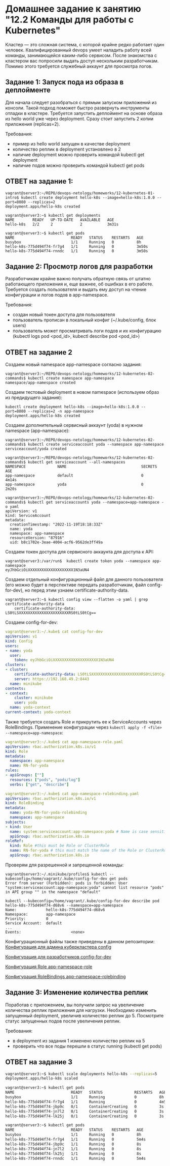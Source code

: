 # Домашнее задание к занятию "12.2 Команды для работы с Kubernetes"
Кластер — это сложная система, с которой крайне редко работает один человек. Квалифицированный devops умеет наладить работу всей команды, занимающейся каким-либо сервисом.
После знакомства с кластером вас попросили выдать доступ нескольким разработчикам. Помимо этого требуется служебный аккаунт для просмотра логов.

## Задание 1: Запуск пода из образа в деплойменте
Для начала следует разобраться с прямым запуском приложений из консоли. Такой подход поможет быстро развернуть инструменты отладки в кластере. Требуется запустить деплоймент на основе образа из hello world уже через deployment. Сразу стоит запустить 2 копии приложения (replicas=2). 

Требования:
 * пример из hello world запущен в качестве deployment
 * количество реплик в deployment установлено в 2
 * наличие deployment можно проверить командой kubectl get deployment
 * наличие подов можно проверить командой kubectl get pods

## ОТВЕТ на задание 1:

```
vagrant@server3:~/REPO/devops-netology/homeworks/12-kubernetes-01-intro$ kubectl create deployment hello-k8s --image=hello-k8s:1.0.0 --port=8080 --replicas=2
deployment.apps/hello-k8s created

vagrant@server3:~$ kubectl get deployments
NAME        READY   UP-TO-DATE   AVAILABLE   AGE
hello-k8s   2/2     2            2           3m31s

vagrant@server3:~$ kubectl get pods
NAME                         READY   STATUS    RESTARTS   AGE
busybox                      1/1     Running   0          8h
hello-k8s-775d494f74-fr7g4   1/1     Running   0          3m50s
hello-k8s-775d494f74-rnndc   1/1     Running   0          3m50s

```

## Задание 2: Просмотр логов для разработки
Разработчикам крайне важно получать обратную связь от штатно работающего приложения и, еще важнее, об ошибках в его работе. 
Требуется создать пользователя и выдать ему доступ на чтение конфигурации и логов подов в app-namespace.

Требования: 
 * создан новый токен доступа для пользователя
 * пользователь прописан в локальный конфиг (~/.kube/config, блок users)
 * пользователь может просматривать логи подов и их конфигурацию (kubectl logs pod <pod_id>, kubectl describe pod <pod_id>)

## ОТВЕТ на задание 2

Создаем новый namespace app-namespace согласно задания:
```
vagrant@server3:~/REPO/devops-netology/homeworks/12-kubernetes-02-commands$ kubectl create namespace app-namespace
namespace/app-namespace created
```
Создаем тестовый deployment в новом namespace (используем образ из предидущего задания):
```
kubectl create deployment hello-k8s --image=hello-k8s:1.0.0 --port=8080 --replicas=2 -n app-namespace
deployment.apps/hello-k8s created
```

Создаем дополнительный сервисный аккаунт (yoda) в нужном namespace (app-namespace):
```
vagrant@server3:~/REPO/devops-netology/homeworks/12-kubernetes-02-commands$ kubectl create serviceaccount yoda --namespace app-namespace serviceaccount/yoda created

vagrant@server3:~/REPO/devops-netology/homeworks/12-kubernetes-02-commands$ kubectl get serviceaccount --all-namespaces
NAMESPACE              NAME                                 SECRETS   AGE
app-namespace          default                              0         4m14s
app-namespace          yoda                                 0         2m20s

vagrant@server3:~/REPO/devops-netology/homeworks/12-kubernetes-02-commands$ kubectl get serviceaccounts yoda --namespace=app-namespace -o yaml
apiVersion: v1
kind: ServiceAccount
metadata:
  creationTimestamp: "2022-11-19T18:18:33Z"
  name: yoda
  namespace: app-namespace
  resourceVersion: "87916"
  uid: b8c1702e-3eae-4004-acf6-9562de3ff49a
```

Создаем токен доступа для сервисного аккаунта для доступа к API:
```
vagrant@server3:/var/run$  kubectl create token yoda --namespace app-namespace
eyJhbGciOiXXXXXXXXXXXXXXXXXXXX1N3aUN4
```

Создаем отдельный конфигурационный файл для данного пользователя (его можно будет в перспективе передать разработчикам, файл config-for-dev), но перед этим узнаем certificate-authority-data.

```
vagrant@server3:~$ kubectl config view --flatten -o yaml | grep  certificate-authority-data
    certificate-authority-data: LS0tLSXXXXXXXXXXXXXXXXXXXXXXRS0tLS0tCg==
```

Создаем config-for-dev:
```yaml
vagrant@server3:~/.kube$ cat config-for-dev
apiVersion: v1
kind: Config
users:
- name: yoda
  user:
    token: eyJhbGciOiXXXXXXXXXXXXXXXXXXXX1N3aUN4
clusters:
- cluster:
    certificate-authority-data: LS0tLSXXXXXXXXXXXXXXXXXXXXXXRS0tLS0tCg==
    server: https://192.168.49.2:8443
  name: minikube
contexts:
- context:
    cluster: minikube
    user: yoda
  name: yoda-context
current-context: yoda-context
```
Также требуется создать Role и прикрутить ее к ServiceAccounts через RoleBindings. Применение конфигурации через `kubectl apply -f <file> --namespace=app-namespace`:

```yaml
vagrant@server3:~/.kube$ cat app-namespace-role.yaml
apiVersion: rbac.authorization.k8s.io/v1
kind: Role
metadata:
  namespace: app-namespace
  name: RN-for-yoda
rules:
- apiGroups: [""]
  resources: ["pods", "pods/log"]
  verbs: ["get", "describe"]
```
```yaml
vagrant@server3:~/.kube$ cat app-namespace-rolebinding.yaml
apiVersion: rbac.authorization.k8s.io/v1
kind: RoleBinding
metadata:
  name: yoda-RN-for-yoda-rolebinding
  namespace: app-namespace
subjects:
- kind: User
  name: system:serviceaccount:app-namespace:yoda # Name is case sensitive
  apiGroup: rbac.authorization.k8s.io
roleRef:
  kind: Role #this must be Role or ClusterRole
  name: RN-for-yoda # this must match the name of the Role or ClusterRole you wish to bind to
  apiGroup: rbac.authorization.k8s.io
```
Проверям для разрешенной и запрещенной команды:
```
vagrant@server3:~/.minikube/profiles$ kubectl --kubeconfig=/home/vagrant/.kube/config-for-dev get pods
Error from server (Forbidden): pods is forbidden: User "system:serviceaccount:app-namespace:yoda" cannot list resource "pods" in API group "" in the namespace "default"

kubectl --kubeconfig=/home/vagrant/.kube/config-for-dev describe pod hello-k8s-775d494f74-d68v6 --namespace=app-namespace
Name:             hello-k8s-775d494f74-d68v6
Namespace:        app-namespace
Priority:         0
Service Account:  default
...
Events:                      <none>

```

Конфигурационный файлы также приведены в данном репозитории:
[Конфигурация для админа куберкластера config](config)

[Конфигурация для разработчиков config-for-dev](config-for-dev)

[Конфигурация Role app-namespace-role](app-namespace-role.yaml)

[Конфигурация RoleBindings app-namespace-rolebinding](app-namespace-rolebinding.yaml)

## Задание 3: Изменение количества реплик 
Поработав с приложением, вы получили запрос на увеличение количества реплик приложения для нагрузки. Необходимо изменить запущенный deployment, увеличив количество реплик до 5. Посмотрите статус запущенных подов после увеличения реплик. 

Требования:
 * в deployment из задания 1 изменено количество реплик на 5
 * проверить что все поды перешли в статус running (kubectl get pods)

## ОТВЕТ на задание 3

```sh
vagrant@server3:~$ kubectl scale deployments hello-k8s --replicas=5
deployment.apps/hello-k8s scaled

vagrant@server3:~$ kubectl get pods
NAME                         READY   STATUS              RESTARTS   AGE
busybox                      1/1     Running             0          8h
hello-k8s-775d494f74-fr7g4   1/1     Running             0          4m59s
hello-k8s-775d494f74-jbp9c   0/1     ContainerCreating   0          3s
hello-k8s-775d494f74-jn7l2   0/1     ContainerCreating   0          3s
hello-k8s-775d494f74-lk25j   0/1     ContainerCreating   0          3s

vagrant@server3:~$ kubectl get pods
NAME                         READY   STATUS    RESTARTS   AGE
busybox                      1/1     Running   0          8h
hello-k8s-775d494f74-fr7g4   1/1     Running   0          5m4s
hello-k8s-775d494f74-jbp9c   1/1     Running   0          8s
hello-k8s-775d494f74-jn7l2   1/1     Running   0          8s
hello-k8s-775d494f74-lk25j   1/1     Running   0          8s
hello-k8s-775d494f74-rnndc   1/1     Running   0          5m4s
```

















